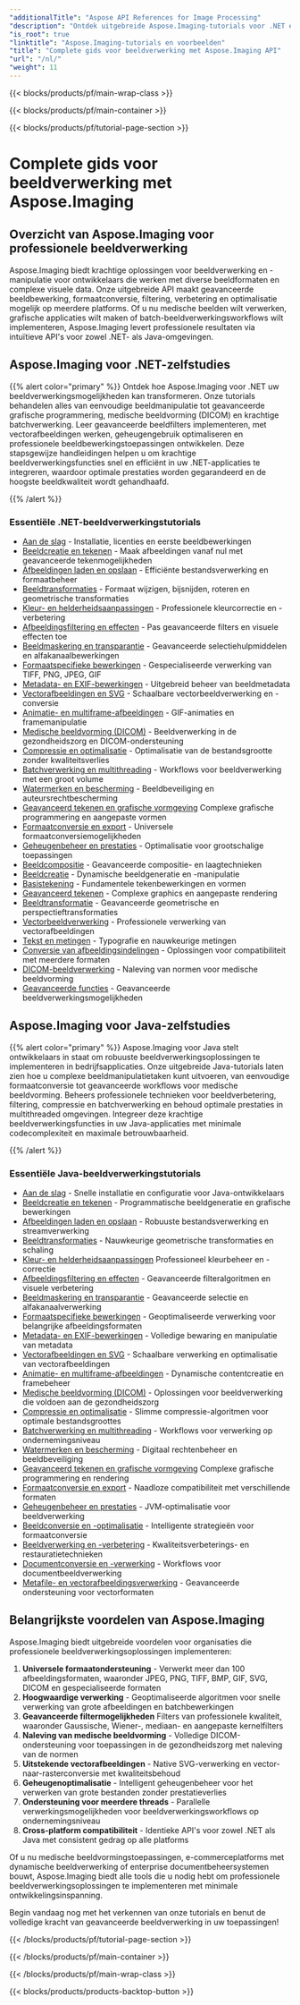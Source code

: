 ```yaml
---
"additionalTitle": "Aspose API References for Image Processing"
"description": "Ontdek uitgebreide Aspose.Imaging-tutorials voor .NET en Java. Leer professionele beeldmanipulatie, formaatconversie, geavanceerde filtering en optimalisatietechnieken met stapsgewijze handleidingen."
"is_root": true
"linktitle": "Aspose.Imaging-tutorials en voorbeelden"
"title": "Complete gids voor beeldverwerking met Aspose.Imaging API"
"url": "/nl/"
"weight": 11
---
```


{{< blocks/products/pf/main-wrap-class >}}

{{< blocks/products/pf/main-container >}}

{{< blocks/products/pf/tutorial-page-section >}}

# Complete gids voor beeldverwerking met Aspose.Imaging

## Overzicht van Aspose.Imaging voor professionele beeldverwerking

Aspose.Imaging biedt krachtige oplossingen voor beeldverwerking en -manipulatie voor ontwikkelaars die werken met diverse beeldformaten en complexe visuele data. Onze uitgebreide API maakt geavanceerde beeldbewerking, formaatconversie, filtering, verbetering en optimalisatie mogelijk op meerdere platforms. Of u nu medische beelden wilt verwerken, grafische applicaties wilt maken of batch-beeldverwerkingsworkflows wilt implementeren, Aspose.Imaging levert professionele resultaten via intuïtieve API's voor zowel .NET- als Java-omgevingen.

## Aspose.Imaging voor .NET-zelfstudies

{{% alert color="primary" %}}
Ontdek hoe Aspose.Imaging voor .NET uw beeldverwerkingsmogelijkheden kan transformeren. Onze tutorials behandelen alles van eenvoudige beeldmanipulatie tot geavanceerde grafische programmering, medische beeldvorming (DICOM) en krachtige batchverwerking. Leer geavanceerde beeldfilters implementeren, met vectorafbeeldingen werken, geheugengebruik optimaliseren en professionele beeldbewerkingstoepassingen ontwikkelen. Deze stapsgewijze handleidingen helpen u om krachtige beeldverwerkingsfuncties snel en efficiënt in uw .NET-applicaties te integreren, waardoor optimale prestaties worden gegarandeerd en de hoogste beeldkwaliteit wordt gehandhaafd.

{{% /alert %}}

### Essentiële .NET-beeldverwerkingstutorials

- [Aan de slag](./net/getting-started/) - Installatie, licenties en eerste beeldbewerkingen
- [Beeldcreatie en tekenen](./net/image-creation-drawing/) - Maak afbeeldingen vanaf nul met geavanceerde tekenmogelijkheden
- [Afbeeldingen laden en opslaan](./net/image-loading-saving/) - Efficiënte bestandsverwerking en formaatbeheer
- [Beeldtransformaties](./net/image-transformations/) - Formaat wijzigen, bijsnijden, roteren en geometrische transformaties
- [Kleur- en helderheidsaanpassingen](./net/color-brightness-adjustments/) - Professionele kleurcorrectie en -verbetering
- [Afbeeldingsfiltering en effecten](./net/image-filtering-effects/) - Pas geavanceerde filters en visuele effecten toe
- [Beeldmaskering en transparantie](./net/image-masking-transparency/) - Geavanceerde selectiehulpmiddelen en alfakanaalbewerkingen
- [Formaatspecifieke bewerkingen](./net/format-specific-operations/) - Gespecialiseerde verwerking van TIFF, PNG, JPEG, GIF
- [Metadata- en EXIF-bewerkingen](./net/metadata-exif-operations/) - Uitgebreid beheer van beeldmetadata
- [Vectorafbeeldingen en SVG](./net/vector-graphics-svg/) - Schaalbare vectorbeeldverwerking en -conversie
- [Animatie- en multiframe-afbeeldingen](./net/animation-multi-frame-images/) - GIF-animaties en framemanipulatie
- [Medische beeldvorming (DICOM)](./net/medical-imaging-dicom/) - Beeldverwerking in de gezondheidszorg en DICOM-ondersteuning
- [Compressie en optimalisatie](./net/compression-optimization/) - Optimalisatie van de bestandsgrootte zonder kwaliteitsverlies
- [Batchverwerking en multithreading](./net/batch-processing-multi-threading/) - Workflows voor beeldverwerking met een groot volume
- [Watermerken en bescherming](./net/watermarking-protection/) - Beeldbeveiliging en auteursrechtbescherming
- [Geavanceerd tekenen en grafische vormgeving](./net/advanced-drawing-graphics/) Complexe grafische programmering en aangepaste vormen
- [Formaatconversie en export](./net/format-conversion-export/) - Universele formaatconversiemogelijkheden
- [Geheugenbeheer en prestaties](./net/memory-management-performance/) - Optimalisatie voor grootschalige toepassingen
- [Beeldcompositie](./net/image-composition/) - Geavanceerde compositie- en laagtechnieken
- [Beeldcreatie](./net/image-creation/) - Dynamische beeldgeneratie en -manipulatie
- [Basistekening](./net/basic-drawing/) - Fundamentele tekenbewerkingen en vormen
- [Geavanceerd tekenen](./net/advanced-drawing/) - Complexe graphics en aangepaste rendering
- [Beeldtransformatie](./net/image-transformation/) - Geavanceerde geometrische en perspectieftransformaties
- [Vectorbeeldverwerking](./net/vector-image-processing/) - Professionele verwerking van vectorafbeeldingen
- [Tekst en metingen](./net/text-and-measurements/) - Typografie en nauwkeurige metingen
- [Conversie van afbeeldingsindelingen](./net/image-format-conversion/) - Oplossingen voor compatibiliteit met meerdere formaten
- [DICOM-beeldverwerking](./net/dicom-image-processing/) - Naleving van normen voor medische beeldvorming
- [Geavanceerde functies](./net/advanced-features/) - Geavanceerde beeldverwerkingsmogelijkheden

## Aspose.Imaging voor Java-zelfstudies

{{% alert color="primary" %}}
Aspose.Imaging voor Java stelt ontwikkelaars in staat om robuuste beeldverwerkingsoplossingen te implementeren in bedrijfsapplicaties. Onze uitgebreide Java-tutorials laten zien hoe u complexe beeldmanipulatietaken kunt uitvoeren, van eenvoudige formaatconversie tot geavanceerde workflows voor medische beeldvorming. Beheers professionele technieken voor beeldverbetering, filtering, compressie en batchverwerking en behoud optimale prestaties in multithreaded omgevingen. Integreer deze krachtige beeldverwerkingsfuncties in uw Java-applicaties met minimale codecomplexiteit en maximale betrouwbaarheid.

{{% /alert %}}

### Essentiële Java-beeldverwerkingstutorials

- [Aan de slag](./java/getting-started/) - Snelle installatie en configuratie voor Java-ontwikkelaars
- [Beeldcreatie en tekenen](./java/image-creation-drawing/) - Programmatische beeldgeneratie en grafische bewerkingen
- [Afbeeldingen laden en opslaan](./java/image-loading-saving/) - Robuuste bestandsverwerking en streamverwerking
- [Beeldtransformaties](./java/image-transformations/) - Nauwkeurige geometrische transformaties en schaling
- [Kleur- en helderheidsaanpassingen](./java/color-brightness-adjustments/) Professioneel kleurbeheer en -correctie
- [Afbeeldingsfiltering en effecten](./java/image-filtering-effects/) - Geavanceerde filteralgoritmen en visuele verbetering
- [Beeldmaskering en transparantie](./java/image-masking-transparency/) - Geavanceerde selectie en alfakanaalverwerking
- [Formaatspecifieke bewerkingen](./java/format-specific-operations/) - Geoptimaliseerde verwerking voor belangrijke afbeeldingsformaten
- [Metadata- en EXIF-bewerkingen](./java/metadata-exif-operations/) - Volledige bewaring en manipulatie van metadata
- [Vectorafbeeldingen en SVG](./java/vector-graphics-svg/) - Schaalbare verwerking en optimalisatie van vectorafbeeldingen
- [Animatie- en multiframe-afbeeldingen](./java/animation-multi-frame-images/) - Dynamische contentcreatie en framebeheer
- [Medische beeldvorming (DICOM)](./java/medical-imaging-dicom/) - Oplossingen voor beeldverwerking die voldoen aan de gezondheidszorg
- [Compressie en optimalisatie](./java/compression-optimization/) - Slimme compressie-algoritmen voor optimale bestandsgroottes
- [Batchverwerking en multithreading](./java/batch-processing-multi-threading/) - Workflows voor verwerking op ondernemingsniveau
- [Watermerken en bescherming](./java/watermarking-protection/) - Digitaal rechtenbeheer en beeldbeveiliging
- [Geavanceerd tekenen en grafische vormgeving](./java/advanced-drawing-graphics/) Complexe grafische programmering en rendering
- [Formaatconversie en export](./java/format-conversion-export/) - Naadloze compatibiliteit met verschillende formaten
- [Geheugenbeheer en prestaties](./java/memory-management-performance/) - JVM-optimalisatie voor beeldverwerking
- [Beeldconversie en -optimalisatie](./java/image-conversion-and-optimization/) - Intelligente strategieën voor formaatconversie
- [Beeldverwerking en -verbetering](./java/image-processing-and-enhancement/) - Kwaliteitsverbeterings- en restauratietechnieken
- [Documentconversie en -verwerking](./java/document-conversion-and-processing/) - Workflows voor documentbeeldverwerking
- [Metafile- en vectorafbeeldingsverwerking](./java/metafile-and-vector-image-handling/) - Geavanceerde ondersteuning voor vectorformaten

## Belangrijkste voordelen van Aspose.Imaging

Aspose.Imaging biedt uitgebreide voordelen voor organisaties die professionele beeldverwerkingsoplossingen implementeren:

1. **Universele formaatondersteuning** - Verwerkt meer dan 100 afbeeldingsformaten, waaronder JPEG, PNG, TIFF, BMP, GIF, SVG, DICOM en gespecialiseerde formaten
2. **Hoogwaardige verwerking** - Geoptimaliseerde algoritmen voor snelle verwerking van grote afbeeldingen en batchbewerkingen
3. **Geavanceerde filtermogelijkheden** Filters van professionele kwaliteit, waaronder Gaussische, Wiener-, mediaan- en aangepaste kernelfilters
4. **Naleving van medische beeldvorming** - Volledige DICOM-ondersteuning voor toepassingen in de gezondheidszorg met naleving van de normen
5. **Uitstekende vectorafbeeldingen** - Native SVG-verwerking en vector-naar-rasterconversie met kwaliteitsbehoud
6. **Geheugenoptimalisatie** - Intelligent geheugenbeheer voor het verwerken van grote bestanden zonder prestatieverlies
7. **Ondersteuning voor meerdere threads** - Parallelle verwerkingsmogelijkheden voor beeldverwerkingsworkflows op ondernemingsniveau
8. **Cross-platform compatibiliteit** - Identieke API's voor zowel .NET als Java met consistent gedrag op alle platforms

Of u nu medische beeldvormingstoepassingen, e-commerceplatforms met dynamische beeldverwerking of enterprise documentbeheersystemen bouwt, Aspose.Imaging biedt alle tools die u nodig hebt om professionele beeldverwerkingsoplossingen te implementeren met minimale ontwikkelingsinspanning.

Begin vandaag nog met het verkennen van onze tutorials en benut de volledige kracht van geavanceerde beeldverwerking in uw toepassingen!

{{< /blocks/products/pf/tutorial-page-section >}}

{{< /blocks/products/pf/main-container >}}

{{< /blocks/products/pf/main-wrap-class >}}

{{< blocks/products/products-backtop-button >}}